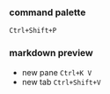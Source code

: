 
### command palette
`Ctrl+Shift+P`

### markdown preview
- new pane `Ctrl+K V`
- new tab `Ctrl+Shift+V`
